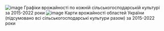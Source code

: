 ![image](https://github.com/user-attachments/assets/bb8c809d-1fa0-43c7-b6a8-bad141ee048e)
Графіки врожайності по кожній сільськогосподарській культурі за 2015-2022 роки
![image](https://github.com/user-attachments/assets/b1993cbe-47a8-48e5-9903-00024572e759)
Карти врожайності областей України (підсумовано всі сільськогосподарські культури разом) за 2015-2022 роки
